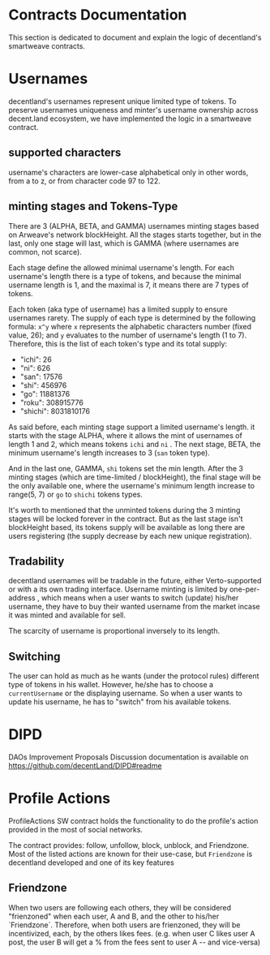 # Contracts Documentation
This section is dedicated to document and explain the logic of decentland's smartweave contracts.

# Usernames
decentland's usernames represent unique limited type of tokens. To preserve usernames uniqueness and minter's username ownership across decent.land ecosystem, we have implemented the logic in a smartweave contract.

<h2>supported characters</h2>

username's characters are lower-case alphabetical only in other words, from a to z, or from character code 97 to 122.

<h2>minting stages and Tokens-Type</h2>

There are 3 (ALPHA, BETA, and GAMMA) usernames minting stages based on Arweave's network blockHeight. All the stages starts together, but in the last, only one stage will last, which is GAMMA (where usernames are common, not scarce).

Each stage define the allowed minimal username's length. For each username's length there is a type of tokens, and because the minimal username length is 1, and the maximal is 7, it means there are 7 types of tokens.

Each token (aka type of username) has a limited supply to ensure usernames rarety. The supply of each type is determined by the following formula: `x^y` where `x` represents the alphabetic characters number (fixed value, 26); and `y` evaluates to the number of username's length (1 to 7). Therefore, this is the list of each token's type and its total supply:
- "ichi": 26
- "ni": 626
- "san": 17576
- "shi": 456976
- "go": 11881376
- "roku": 308915776
- "shichi": 8031810176 

As said before, each minting stage support a limited username's length. it starts with the stage ALPHA, where it allows the mint of usernames of length 1 and 2, which means tokens `ichi` and `ni` . The next stage, BETA, the minimum username's length increases to 3 (`san` token type). 

And in the last one, GAMMA, `shi` tokens set the min length. After the 3 minting stages (which are time-limited / blockHeight), the final stage will be the only available one, where the username's minimum length increase to range(5, 7) or `go` to `shichi` tokens types.

It's worth to mentioned that the unminted tokens during the 3 minting stages will be locked forever in the contract. But as the last stage isn't blockHeight based, its tokens supply will be available as long there are users registering (the supply decrease by each new unique registration).

<h2>Tradability</h2>

decentland usernames will be tradable in the future, either Verto-supported or with a its own trading interface. Username minting is limited by one-per-address , which means when a user wants to switch (update) his/her username, they have to buy their wanted username from the market incase it was minted and available for sell.

The scarcity of username is proportional inversely to its length.

<h2>Switching</h2>

The user can hold as much as he wants (under the protocol rules) different type of tokens in his wallet. However, he/she has to choose a `currentUsername` or the displaying username. So when a user wants to update his username, he has to "switch" from his available tokens.

# DIPD
DAOs Improvement Proposals Discussion documentation is available on https://github.com/decentLand/DIPD#readme

# Profile Actions
ProfileActions SW contract holds the functionality to do the profile's action provided in the most of social networks. 

The contract provides: follow, unfollow, block, unblock, and Friendzone. Most of the listed actions are known for their use-case, but `Friendzone` is decentland developed and one of its key features

<h2>Friendzone</h2>
When two users are following each others, they will be considered "frienzoned" when each user, A and B, and the other to his/her `Friendzone`. Therefore, when both users are frienzoned, they will be incentivized, each, by the others likes fees. (e.g. when user C likes user A post, the user B will get a % from the fees sent to user A -- and vice-versa)
